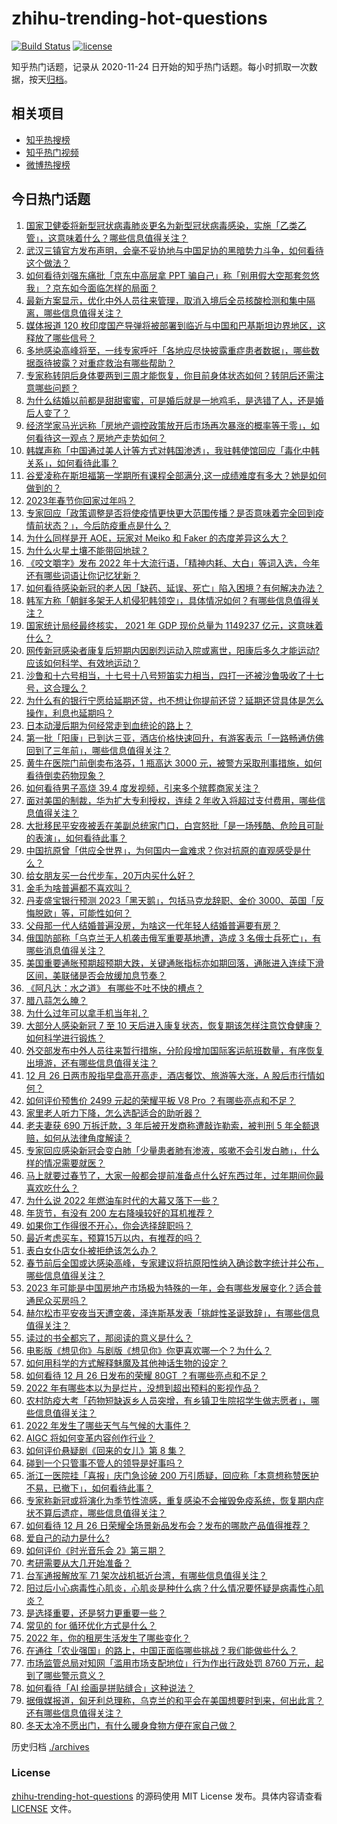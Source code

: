 # zhihu-trending-hot-questions

[![Build Status](https://github.com/justjavac/zhihu-trending-hot-questions/workflows/ci/badge.svg?branch=master)](https://github.com/justjavac/zhihu-trending-hot-questions/actions)
[![license](https://img.shields.io/github/license/justjavac/zhihu-trending-hot-questions)](https://github.com/justjavac/zhihu-trending-hot-questions/blob/master/LICENSE)

知乎热门话题，记录从 2020-11-24
日开始的知乎热门话题。每小时抓取一次数据，按天[归档](./archives)。

## 相关项目

- [知乎热搜榜](https://github.com/justjavac/zhihu-trending-top-search)
- [知乎热门视频](https://github.com/justjavac/zhihu-trending-hot-video)
- [微博热搜榜](https://github.com/justjavac/weibo-trending-hot-search)

## 今日热门话题

<!-- BEGIN -->
<!-- 最后更新时间 Tue Dec 27 2022 10:37:04 GMT+0800 (China Standard Time) -->

1. [国家卫健委将新型冠状病毒肺炎更名为新型冠状病毒感染，实施「乙类乙管」，这意味着什么？哪些信息值得关注？](https://www.zhihu.com/question/574851074)
1. [武汉三镇官方发布声明，会毫不妥协地与中国足协的黑暗势力斗争，如何看待这个做法？](https://www.zhihu.com/question/574908484)
1. [如何看待刘强东痛批「京东中高层拿 PPT 骗自己」称「别用假大空那套忽悠我」？京东如今面临怎样的局面？](https://www.zhihu.com/question/574798692)
1. [最新方案显示，优化中外人员往来管理，取消入境后全员核酸检测和集中隔离，哪些信息值得关注？](https://www.zhihu.com/question/574851798)
1. [媒体报道 120 枚印度国产导弹将被部署到临近与中国和巴基斯坦边界地区，这释放了哪些信号？](https://www.zhihu.com/question/574814693)
1. [多地感染高峰将至，一线专家呼吁「各地应尽快披露重症患者数据」，哪些数据亟待披露？对重症救治有哪些帮助？](https://www.zhihu.com/question/574821642)
1. [专家称转阴后身体要两到三周才能恢复，你目前身体状态如何？转阴后还需注意哪些问题？](https://www.zhihu.com/question/574744334)
1. [为什么结婚以前都是甜甜蜜蜜，可是婚后就是一地鸡毛，是选错了人，还是婚后人变了？](https://www.zhihu.com/question/572697942)
1. [经济学家马光远称「房地产调控政策放开后市场再次暴涨的概率等于零」，如何看待这一观点？房地产走势如何？](https://www.zhihu.com/question/574819565)
1. [韩媒声称「中国通过美人计等方式对韩国渗透」，我驻韩使馆回应「毒化中韩关系」，如何看待此事？](https://www.zhihu.com/question/574795582)
1. [谷爱凌称在斯坦福第一学期所有课程全部满分,这一成绩难度有多大？她是如何做到的？](https://www.zhihu.com/question/574807396)
1. [2023年春节你回家过年吗？](https://www.zhihu.com/question/570937614)
1. [专家回应「政策调整是否将使疫情更快更大范围传播？是否意味着完全回到疫情前状态？」，今后防疫重点是什么？](https://www.zhihu.com/question/574909164)
1. [为什么同样是开 AOE，玩家对 Meiko 和 Faker 的态度差异这么大？](https://www.zhihu.com/question/574748010)
1. [为什么火星土壤不能带回地球？](https://www.zhihu.com/question/565263000)
1. [《咬文嚼字》发布 2022 年十大流行语，「精神内耗、大白」等词入选，今年还有哪些词语让你记忆犹新？](https://www.zhihu.com/question/574802659)
1. [如何看待感染新冠的老人因「缺药、延误、死亡」陷入困境？有何解决办法？](https://www.zhihu.com/question/574797961)
1. [韩军方称「朝鲜多架无人机侵犯韩领空」，具体情况如何？有哪些信息值得关注？](https://www.zhihu.com/question/574818366)
1. [国家统计局经最终核实， 2021 年 GDP 现价总量为 1149237 亿元，这意味着什么？](https://www.zhihu.com/question/574937763)
1. [网传新冠感染者康复后短期内因剧烈运动入院或离世，阳康后多久才能运动? 应该如何科学、有效地运动？](https://www.zhihu.com/question/574526734)
1. [沙鲁和十六号相当，十七号十八号短笛实力相当，四打一还被沙鲁吸收了十七号，这合理么？](https://www.zhihu.com/question/571831176)
1. [为什么有的银行宁愿给延期还贷，也不想让你提前还贷？延期还贷具体是怎么操作，利息也延期吗？](https://www.zhihu.com/question/574809528)
1. [日本动漫后期为何经常走到血统论的路上？](https://www.zhihu.com/question/25908231)
1. [第一批「阳康」已到达三亚，酒店价格快速回升，有游客表示「一路畅通仿佛回到了三年前」，哪些信息值得关注？](https://www.zhihu.com/question/574518808)
1. [黄牛在医院门前倒卖布洛芬，1 瓶高达 3000 元，被警方采取刑事措施，如何看待倒卖药物现象？](https://www.zhihu.com/question/574509868)
1. [如何看待男子高烧 39.4 度发视频，引来多个殡葬商家关注？](https://www.zhihu.com/question/574594238)
1. [面对美国的制裁，华为扩大专利授权，连续 2 年收入将超过支付费用，哪些信息值得关注？](https://www.zhihu.com/question/574363669)
1. [大批移民平安夜被丢在美副总统家门口，白宫怒批「是一场残酷、危险且可耻的表演」，如何看待此事？](https://www.zhihu.com/question/574718018)
1. [中国抗原曾「供应全世界」，为何国内一盒难求？你对抗原的直观感受是什么？](https://www.zhihu.com/question/574708305)
1. [给女朋友买一台代步车，20万内买什么好？](https://www.zhihu.com/question/572714254)
1. [金毛为啥普遍都不喜欢叫？](https://www.zhihu.com/question/521469656)
1. [丹麦盛宝银行预测 2023「黑天鹅」，包括马克龙辞职、金价 3000、英国「反悔脱欧」等，可能性如何？](https://www.zhihu.com/question/574711431)
1. [父母那一代人结婚普遍没房，为啥这一代年轻人结婚普遍要有房？](https://www.zhihu.com/question/570499156)
1. [俄国防部称「乌克兰无人机袭击俄军重要基地遭，造成 3 名俄士兵死亡」，有哪些消息值得关注？](https://www.zhihu.com/question/574794580)
1. [美国重要通胀预期超预期大跌，关键通胀指标亦如期回落，通胀进入连续下滑区间，美联储是否会放缓加息节奏？](https://www.zhihu.com/question/574347633)
1. [《阿凡达：水之道》 有哪些不吐不快的槽点？](https://www.zhihu.com/question/572838333)
1. [腊八蒜怎么腌？](https://www.zhihu.com/question/27809580)
1. [为什么过年可以拿手机当年礼？](https://www.zhihu.com/question/574612057)
1. [大部分人感染新冠 7 至 10 天后进入康复状态，恢复期该怎样注意饮食健康？如何科学进行锻炼？](https://www.zhihu.com/question/574798134)
1. [外交部发布中外人员往来暂行措施，分阶段增加国际客运航班数量，有序恢复出境游，还有哪些信息值得关注？](https://www.zhihu.com/question/574932915)
1. [12 月 26 日两市股指早盘高开高走，酒店餐饮、旅游等大涨，A 股后市行情如何？](https://www.zhihu.com/question/574799403)
1. [如何评价预售价 2499 元起的荣耀平板 V8 Pro ？有哪些亮点和不足？](https://www.zhihu.com/question/574832213)
1. [家里老人听力下降，怎么选配适合的助听器？](https://www.zhihu.com/question/571815540)
1. [老夫妻获 690 万拆迁款，3 年后被开发商称遭敲诈勒索，被判刑 5 年全额退赔，如何从法律角度解读？](https://www.zhihu.com/question/574918793)
1. [专家回应感染新冠会变白肺「少量患者肺有渗液，咳嗽不会引发白肺」，什么样的情况需要就医？](https://www.zhihu.com/question/574908693)
1. [马上就要过春节了，大家一般都会提前准备点什么好东西过年，过年期间你最喜欢吃什么？](https://www.zhihu.com/question/574810283)
1. [为什么说 2022 年燃油车时代的大幕又落下一些？](https://www.zhihu.com/question/573753635)
1. [年货节，有没有 200 左右降噪较好的耳机推荐？](https://www.zhihu.com/question/573153945)
1. [如果你工作得很不开心，你会选择辞职吗？](https://www.zhihu.com/question/403736103)
1. [最近考虑买车，预算15万以内，有推荐的吗？](https://www.zhihu.com/question/574653862)
1. [表白女仆店女仆被拒绝该怎么办？](https://www.zhihu.com/question/549994553)
1. [春节前后全国或达感染高峰，专家建议将抗原阳性纳入确诊数字统计并公布，哪些信息值得关注？](https://www.zhihu.com/question/574503293)
1. [2023 年可能是中国房地产市场极为特殊的一年，会有哪些发展变化？适合普通民众买房吗？](https://www.zhihu.com/question/574553944)
1. [赫尔松市平安夜当天遭空袭，泽连斯基发表「挑衅性圣诞致辞」，有哪些信息值得关注？](https://www.zhihu.com/question/574593807)
1. [读过的书全都忘了，那阅读的意义是什么？](https://www.zhihu.com/question/573871118)
1. [电影版《想见你》与剧版《想见你》你更喜欢哪一个？为什么？](https://www.zhihu.com/question/574116658)
1. [如何用科学的方式解释魅魔及其他神话生物的设定？](https://www.zhihu.com/question/455433580)
1. [如何看待 12 月 26 日发布的荣耀 80GT ？有哪些亮点和不足？](https://www.zhihu.com/question/574833565)
1. [2022 年有哪些本以为是烂片，没想到超出预料的影视作品？](https://www.zhihu.com/question/551718969)
1. [农村防疫大考「药物短缺返乡人员突增，有乡镇卫生院招学生做志愿者」，哪些信息值得关注？](https://www.zhihu.com/question/574673300)
1. [2022 年发生了哪些天气与气候的大事件？](https://www.zhihu.com/question/571915824)
1. [AIGC 将如何变革内容创作行业？](https://www.zhihu.com/question/571215319)
1. [如何评价悬疑剧《回来的女儿》第 8 集？](https://www.zhihu.com/question/574825789)
1. [碰到一个只管事不管人的领导是好事吗？](https://www.zhihu.com/question/574390331)
1. [浙江一医院挂「喜报」庆门急诊破 200 万引质疑，回应称「本意想称赞医护不易，已撤下」，如何看待此事？](https://www.zhihu.com/question/574755752)
1. [专家称新冠或将演化为季节性流感，重复感染不会摧毁免疫系统，恢复期内症状不算后遗症，哪些信息值得关注？](https://www.zhihu.com/question/574283805)
1. [如何看待 12 月 26 日荣耀全场景新品发布会？发布的哪款产品值得推荐？](https://www.zhihu.com/question/574827252)
1. [爱自己的动力是什么?](https://www.zhihu.com/question/453951586)
1. [如何评价《时光音乐会 2》第三期？](https://www.zhihu.com/question/574119918)
1. [考研需要从大几开始准备？](https://www.zhihu.com/question/350785264)
1. [台军通报解放军 71 架次战机抵近台湾，有哪些信息值得关注？](https://www.zhihu.com/question/574762636)
1. [阳过后小心病毒性心肌炎，心肌炎是种什么病？什么情况要怀疑是病毒性心肌炎？](https://www.zhihu.com/question/574649906)
1. [是选择重要，还是努力更重要一些？](https://www.zhihu.com/question/574347636)
1. [常见的 for 循环优化方式是什么？](https://www.zhihu.com/question/574032837)
1. [2022 年，你的租房生活发生了哪些变化？](https://www.zhihu.com/question/572346983)
1. [在通往「农业强国」的路上，中国正面临哪些挑战？我们能做些什么？](https://www.zhihu.com/question/570980485)
1. [市场监管总局对知网「滥用市场支配地位」行为作出行政处罚 8760 万元，起到了哪些警示意义？](https://www.zhihu.com/question/574806517)
1. [如何看待「AI 绘画是拼贴缝合」这种说法？](https://www.zhihu.com/question/574000116)
1. [据俄媒报道，匈牙利总理称，乌克兰的和平会在美国想要时到来，何出此言？还有哪些信息值得关注？](https://www.zhihu.com/question/574545901)
1. [冬天太冷不愿出门，有什么暖身食物方便在家自己做？](https://www.zhihu.com/question/572846170)

<!-- END -->

历史归档 [./archives](./archives)

### License

[zhihu-trending-hot-questions](https://github.com/justjavac/zhihu-trending-hot-questions)
的源码使用 MIT License 发布。具体内容请查看 [LICENSE](./LICENSE) 文件。
